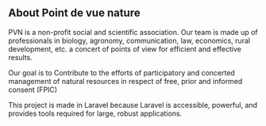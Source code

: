 ## About Point de vue nature

PVN is a non-profit social and scientific association. Our team is made up of professionals in biology, agronomy, communication, law, economics, rural development, etc. a concert of points of view for efficient and effective results.

Our goal is to Contribute to the efforts of participatory and concerted management of natural resources in respect of free, prior and informed consent (FPIC)

This project is made in Laravel because Laravel is accessible, powerful, and provides tools required for large, robust applications.

